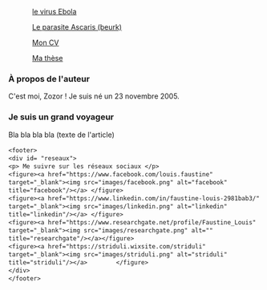 
<html>
			<meta charset="utf-8"/>
			<link rel="stylesheet" href="style.css" />
	

<body>
<nav>
		<ol>
            		<ul><a href="https://www.cdc.gov/vhf/ebola/index.html" target="_blank">le virus Ebola</a></ul>
             		<ul><a href="https://www.cdc.gov/parasites/ascariasis/index.html" target="_blank">Le parasite Ascaris (beurk)</a></ul>
            		<ul><a href="images/CV FL.pdf" target="_blank">Mon CV</a></ul>
			<ul><a href="https://www.theses.fr/2013TOUR4037" target="_blank">Ma thèse</a>
				</ul>
         	   </ol>
 </nav>	
  <section>
            <aside>
                <h1>À propos de l'auteur</h1>
                <p>C'est moi, Zozor ! Je suis né un 23 novembre 2005.</p>
            </aside>
            <article>                
                <h1>Je suis un grand voyageur</h1>
                <p>Bla bla bla bla (texte de l'article)</p>
            </article>
	</section>
	


	<footer>
	<div id= "reseaux">
	<p> Me suivre sur les réseaux sociaux </p>
	<figure><a href="https://www.facebook.com/louis.faustine" target="_blank"><img src="images/facebook.png" alt="facebook" title="facebook"/></a> </figure>
	<figure><a href="https://www.linkedin.com/in/faustine-louis-2981bab3/" target="_blank"><img src="images/linkedin.png" alt="linkedin" title="linkedin"/></a> </figure>
	<figure><a href="https://www.researchgate.net/profile/Faustine_Louis" target="_blank"><img src="images/researchgate.png" alt="" title="researchgate"/></a></figure> 
	<figure><a href="https://striduli.wixsite.com/striduli" target="_blank"><img src="images/striduli.png" alt="striduli" title="striduli"/></a> 		</figure>				
	</div>	
	</footer>
	

